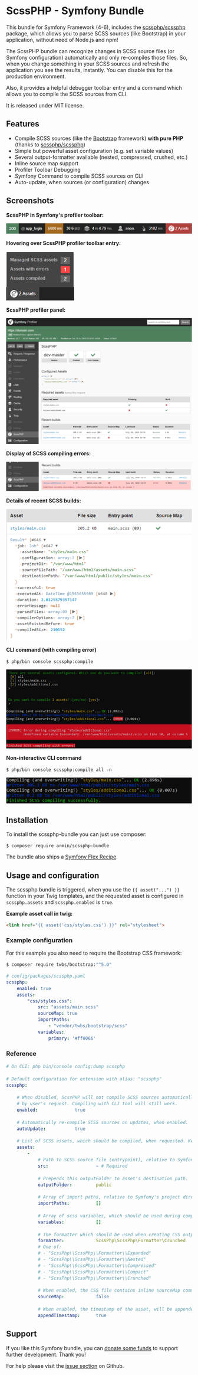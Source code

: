 # ScssPHP - Symfony Bundle

This bundle for Symfony Framework (4-6), includes the [scssphp/scssphp](https://github.com/scssphp/scssphp) 
package, which allows you to parse SCSS sources (like Bootstrap) in your application, without need
of Node.js and npm!

The ScssPHP bundle can recognize changes in SCSS source files (or Symfony configuration) automatically
and only re-compiles those files. So, when you change something in your SCSS sources and refresh the application 
you see the results, instantly. You can disable this for the production environment.

Also, it provides a helpful debugger toolbar entry and a command which allows you to compile the SCSS sources 
from CLI.

It is released under MIT license.


## Features

- Compile SCSS sources (like the [Bootstrap](https://getbootstrap.com/) framework) **with pure PHP** (thanks to [scssphp/scssphp](https://github.com/scssphp/scssphp))
- Simple but powerful asset configuration (e.g. set variable values)
- Several output-formatter available (nested, compressed, crushed, etc.)
- Inline source map support
- Profiler Toolbar Debugging
- Symfony Command to compile SCSS sources on CLI
- Auto-update, when sources (or configuration) changes


## Screenshots

**ScssPHP in Symfony's profiler toolbar:**

![ScssPHP in Symfony's profiler toolbar](docs/images/profiler-toolbar.png "ScssPHP in Symfony's profiler toolbar")

**Hovering over ScssPHP profiler toolbar entry:**

![Hovering over ScssPHP profiler toolbar entry.](docs/images/profiler-toolbar-hover.png "Hovering over ScssPHP profiler toolbar entry.")

**ScssPHP profiler panel:**

![ScssPHP profiler panel.](docs/images/profiler-panel.png "ScssPHP profiler panel.")

**Display of SCSS compiling errors:**

![Display of SCSS compiling errors.](docs/images/profiler-panel-error.png "Display of SCSS compiling errors.")

**Details of recent SCSS builds:**

![Details of recent SCSS builds](docs/images/profiler-panel-build-details.png "Details of recent SCSS builds")

**CLI command (with compiling error)**

`$ php/bin console scssphp:compile`

![CLI command (with compiling error)](docs/images/command-with-error.png "CLI command (with compiling error)")

**Non-interactive CLI command**

`$ php/bin console scssphp:compile all -n`

![Non-interactive CLI command](docs/images/command-no-interaction.png "Non-interactive CLI command")


## Installation

To install the scssphp-bundle you can just use composer:

```
$ composer require armin/scssphp-bundle
``` 

The bundle also ships a [Symfony Flex Recipe](https://github.com/symfony/recipes-contrib/tree/master/armin/scssphp-bundle/1.0).


## Usage and configuration

The scssphp bundle is triggered, when you use the `{{ asset("...") }}` function in your Twig templates,
and the requested asset is configured in `scssphp.assets` and `scssphp.enabled` is `true`.

**Example asset call in twig:**

```html
<link href="{{ asset('css/styles.css') }}" rel="stylesheet">
```

### Example configuration

For this example you also need to require the Bootstrap CSS framework:

```bash
$ composer require twbs/bootstrap:"^5.0"
```

```yaml
# config/packages/scssphp.yaml
scssphp:
    enabled: true
    assets:
        "css/styles.css":
            src: "assets/main.scss"
            sourceMap: true
            importPaths:
                - "vendor/twbs/bootstrap/scss"
            variables:
                primary: '#ff0066'
```

### Reference

```yaml
# On CLI: php bin/console config:dump scssphp

# Default configuration for extension with alias: "scssphp"
scssphp:

    # When disabled, ScssPHP will not compile SCSS sources automatically, 
    # by user's request. Compiling with CLI tool will still work.
    enabled:              true

    # Automatically re-compile SCSS sources on updates, when enabled.
    autoUpdate:           true

    # List of SCSS assets, which should be compiled, when requested. Key is the asset name/path.
    assets:
        -
            # Path to SCSS source file (entrypoint), relative to Symfony's project directory.
            src:                  ~ # Required

            # Prepends this outputFolder to asset's destination path.
            outputFolder:         public

            # Array of import paths, relative to Symfony's project directory.
            importPaths:          []

            # Array of scss variables, which should be used during compilation. Use key => value here.
            variables:            []

            # The formatter which should be used when creating CSS output.
            formatter:            ScssPhp\ScssPhp\Formatter\Crunched 
            # One of: 
            # - "ScssPhp\\ScssPhp\\Formatter\\Expanded"
            # - "ScssPhp\\ScssPhp\\Formatter\\Nested"
            # - "ScssPhp\\ScssPhp\\Formatter\\Compressed"
            # - "ScssPhp\\ScssPhp\\Formatter\\Compact"
            # - "ScssPhp\\ScssPhp\\Formatter\\Crunched"

            # When enabled, the CSS file contains inline sourceMap comments.
            sourceMap:            false

            # When enabled, the timestamp of the asset, will be appended as query string.
            appendTimestamp:      true
```

## Support

If you like this Symfony bundle, you can [donate some funds](https://www.paypal.com/cgi-bin/webscr?cmd=_s-xclick&hosted_button_id=2DCCULSKFRZFU)
to support further development. Thank you!

For help please visit the [issue section](https://github.com/a-r-m-i-n/scssphp-bundle/issues) on Github. 
